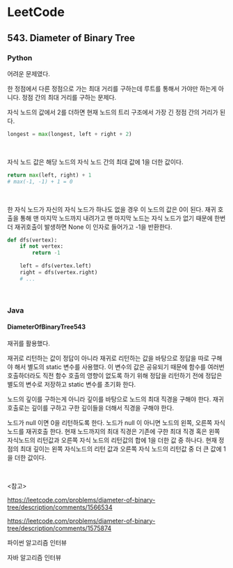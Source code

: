 # LeetCode

## 543. Diameter of Binary Tree

### Python

어려운 문제였다.

한 정점에서 다른 정점으로 가는 최대 거리를 구하는데 루트를 통해서 가야만 하는게 아니다. 정점 간의 최대 거리를 구하는 문제다.

자식 노드의 값에서 2를 더하면 현재 노드의 트리 구조에서 가장 긴 정점 간의 거리가 된다.

```python
longest = max(longest, left + right + 2)
```

<br>

자식 노드 값은 해당 노드의 자식 노드 간의 최대 값에 1을 더한 값이다. 

```python
return max(left, right) + 1
# max(-1, -1) + 1 = 0
```

<br>

한 자식 노드가 자신의 자식 노드가 하나도 없을 경우 이 노드의 값은 0이 된다. 재귀 호출을 통해 맨 마지막 노드까지 내려가고 맨 마지막 노드는 자식 노드가 없기 때문에 한번 더 재귀호출이 발생하면 None 이 인자로 들어가고 -1을 반환한다.  

```python
def dfs(vertex):
    if not vertex:
        return -1
    
    left = dfs(vertex.left)
    right = dfs(vertex.right)
    # ...
```

<br>

### Java

#### DiameterOfBinaryTree543

재귀를 활용했다. 

재귀로 리턴하는 값이 정답이 아니라 재귀로 리턴하는 값을 바탕으로 정답을 따로 구해야 해서 별도의 static 변수를 사용했다. 이 변수의 값은 공유되기 때문에 함수를 여러번 호출하더라도 직전 함수 호출의 영향이 없도록 하기 위해 정답을 리턴하기 전에 정답은 별도의 변수로 저장하고 static 변수를 초기화 한다.

노드의 깊이를 구하는게 아니라 깊이를 바탕으로 노드의 최대 직경을 구해야 한다. 재귀호출로는 깊이를 구하고 구한 깊이들을 더해서 직경을 구해야 한다.

노드가 null 이면 0을 리턴하도록 한다. 노드가 null 이 아니면 노드의 왼쪽, 오른쪽 자식 노드를 재귀호출 한다. 현재 노드까지의 최대 직경은 기존에 구한 최대 직경 혹은 왼쪽 자식노드의 리턴값과 오른쪽 자식 노드의 리턴값의 합에 1을 더한 값 중 하나다. 현재 정점의 최대 깊이는 왼쪽 자식노드의 리턴 값과 오른쪽 자식 노드의 리턴값 중 더 큰 값에 1을 더한 값이다. 

<br>

<참고>

https://leetcode.com/problems/diameter-of-binary-tree/description/comments/1566534

https://leetcode.com/problems/diameter-of-binary-tree/description/comments/1575874

파이썬 알고리즘 인터뷰

자바 알고리즘 인터뷰

